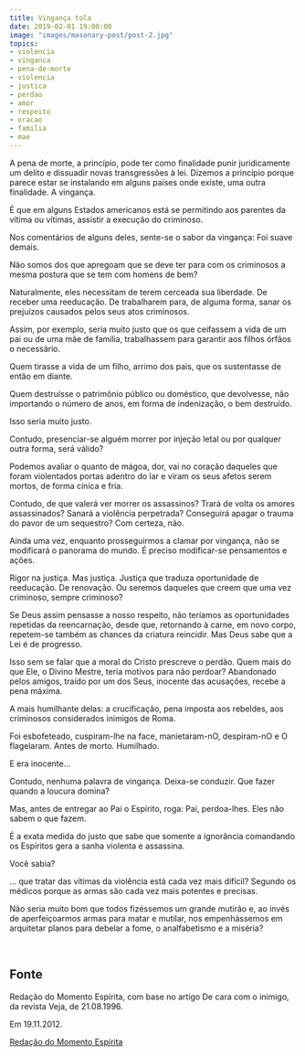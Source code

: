 ```yaml
---
title: Vingança tola
date: 2019-02-01 19:00:00
image: "images/masonary-post/post-2.jpg"
topics: 
- violencia
- vinganca
- pena-de-morte
- violencia
- justica
- perdao
- amor
- respeito
- oracao
- familia
- mae
---
```


A pena de morte, a princípio, pode ter como finalidade punir juridicamente um
delito e dissuadir novas transgressões à lei. Dizemos a princípio porque parece
estar se instalando em alguns países onde existe, uma outra finalidade. A
vingança.

É que em alguns Estados americanos está se permitindo aos parentes da vítima ou
vítimas, assistir a execução do criminoso.

Nos comentários de alguns deles, sente-se o sabor da vingança: Foi suave
demais.

Não somos dos que apregoam que se deve ter para com os criminosos a mesma
postura que se tem com homens de bem?

Naturalmente, eles necessitam de terem cerceada sua liberdade. De receber uma
reeducação. De trabalharem para, de alguma forma, sanar os prejuízos causados
pelos seus atos criminosos.

Assim, por exemplo, seria muito justo que os que ceifassem a vida de um pai ou
de uma mãe de família, trabalhassem para garantir aos filhos órfãos o
necessário.

Quem tirasse a vida de um filho, arrimo dos pais, que os sustentasse de então
em diante.

Quem destruísse o patrimônio público ou doméstico, que devolvesse, não
importando o número de anos, em forma de indenização, o bem destruído.

Isso seria muito justo.

Contudo, presenciar-se alguém morrer por injeção letal ou por qualquer outra
forma, será válido?

Podemos avaliar o quanto de mágoa, dor, vai no coração daqueles que foram
violentados portas adentro do lar e viram os seus afetos serem mortos, de forma
cínica e fria.

Contudo, de que valerá ver morrer os assassinos? Trará de volta os amores
assassinados? Sanará a violência perpetrada? Conseguirá apagar o trauma do
pavor de um sequestro? Com certeza, não.

Ainda uma vez, enquanto prosseguirmos a clamar por vingança, não se modificará
o panorama do mundo. É preciso modificar-se pensamentos e ações.

Rigor na justiça. Mas justiça. Justiça que traduza oportunidade de reeducação.
De renovação. Ou seremos daqueles que creem que uma vez criminoso, sempre
criminoso?

Se Deus assim pensasse a nosso respeito, não teríamos as oportunidades
repetidas da reencarnação, desde que, retornando à carne, em novo corpo,
repetem-se também as chances da criatura reincidir. Mas Deus sabe que a Lei é
de progresso.

Isso sem se falar que a moral do Cristo prescreve o perdão. Quem mais do que
Ele, o Divino Mestre, teria motivos para não perdoar? Abandonado pelos amigos,
traído por um dos Seus, inocente das acusações, recebe a pena máxima.

A mais humilhante delas: a crucificação, pena imposta aos rebeldes, aos
criminosos considerados inimigos de Roma.

Foi esbofeteado, cuspiram-lhe na face, manietaram-nO, despiram-nO e O
flagelaram. Antes de morto. Humilhado.

E era inocente...

Contudo, nenhuma palavra de vingança. Deixa-se conduzir. Que fazer quando a
loucura domina?

Mas, antes de entregar ao Pai o Espírito, roga: Pai, perdoa-lhes. Eles não
sabem o que fazem.

É a exata medida do justo que sabe que somente a ignorância comandando os
Espíritos gera a sanha violenta e assassina.

Você sabia?

... que tratar das vítimas da violência está cada vez mais difícil? Segundo os
médicos porque as armas são cada vez mais potentes e precisas.

Não seria muito bom que todos fizéssemos um grande mutirão e, ao invés de
aperfeiçoarmos armas para matar e mutilar, nos empenhássemos em arquitetar
planos para debelar a fome, o analfabetismo e a miséria?

 
## Fonte
Redação do Momento Espírita, com base no
artigo De cara com o inimigo, da revista
Veja, de 21.08.1996.

Em 19.11.2012.


[Redação do Momento Espírita](http://momento.com.br/pt/ler_texto.php?id=3669)
